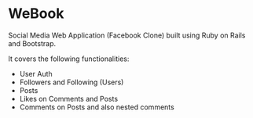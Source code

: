 # WeBook

Social Media Web Application (Facebook Clone) built using Ruby on Rails and Bootstrap.

It covers the following functionalities:

- User Auth
- Followers and Following (Users)
- Posts
- Likes on Comments and Posts
- Comments on Posts and also nested comments
